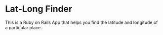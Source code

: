 # Lat-Long Finder

This is a Ruby on Rails App that helps you find the latitude and longitude of a particular place.


